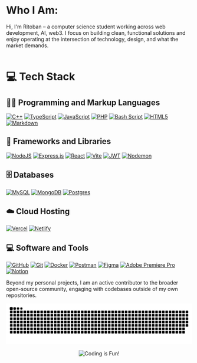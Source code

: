 # Who I Am:
Hi, I'm Ritoban – a computer science student working across web development, AI, web3. I focus on building clean, functional solutions and enjoy operating at the intersection of technology, design, and what the market demands.<br><br>

# 💻 Tech Stack

## 👨‍💻 Programming and Markup Languages
<p>
    <a href="#"><img alt="C++" src="https://img.shields.io/badge/c++-%2300599C.svg?style=flat-square&logo=c%2B%2B&logoColor=white"></a>
    <a href="#"><img alt="TypeScript" src="https://img.shields.io/badge/typescript-%23007ACC.svg?style=flat-square&logo=typescript&logoColor=white"></a>
    <a href="#"><img alt="JavaScript" src="https://img.shields.io/badge/javascript-%23323330.svg?style=flat-square&logo=javascript&logoColor=%23F7DF1E"></a>
    <a href="#"><img alt="PHP" src="https://img.shields.io/badge/php-%23777BB4.svg?style=flat-square&logo=php&logoColor=white"></a>
    <a href="#"><img alt="Bash Script" src="https://img.shields.io/badge/bash_script-%23121011.svg?style=flat-square&logo=gnu-bash&logoColor=white"></a>
    <a href="#"><img alt="HTML5" src="https://img.shields.io/badge/html5-%23E34F26.svg?style=flat-square&logo=html5&logoColor=white"></a>
    <a href="#"><img alt="Markdown" src="https://img.shields.io/badge/markdown-%23000000.svg?style=flat-square&logo=markdown&logoColor=white"></a>
</p>

## 🧰 Frameworks and Libraries
<p>
    <a href="#"><img alt="NodeJS" src="https://img.shields.io/badge/node.js-6DA55F?style=flat-square&logo=node.js&logoColor=white"></a>
    <a href="#"><img alt="Express.js" src="https://img.shields.io/badge/express.js-%23404d59.svg?style=flat-square&logo=express&logoColor=%2361DAFB"></a>
    <a href="#"><img alt="React" src="https://img.shields.io/badge/react-%2320232a.svg?style=flat-square&logo=react&logoColor=%2361DAFB"></a>
    <a href="#"><img alt="Vite" src="https://img.shields.io/badge/vite-%23646CFF.svg?style=flat-square&logo=vite&logoColor=white"></a>
    <a href="#"><img alt="JWT" src="https://img.shields.io/badge/JWT-black?style=flat-square&logo=JSON%20web%20tokens"></a>
    <a href="#"><img alt="Nodemon" src="https://img.shields.io/badge/NODEMON-%23323330.svg?style=flat-square&logo=nodemon&logoColor=%BBDEAD"></a>
</p>

## 🗄️ Databases
<p>
    <a href="#"><img alt="MySQL" src="https://img.shields.io/badge/mysql-4479A1.svg?style=flat-square&logo=mysql&logoColor=white"></a>
    <a href="#"><img alt="MongoDB" src="https://img.shields.io/badge/MongoDB-%234ea94b.svg?style=flat-square&logo=mongodb&logoColor=white"></a>
    <a href="#"><img alt="Postgres" src="https://img.shields.io/badge/postgres-%23316192.svg?style=flat-square&logo=postgresql&logoColor=white"></a>
</p>

## ☁️ Cloud Hosting
<p>
    <a href="#"><img alt="Vercel" src="https://img.shields.io/badge/vercel-%23000000.svg?style=flat-square&logo=vercel&logoColor=white"></a>
    <a href="#"><img alt="Netlify" src="https://img.shields.io/badge/netlify-%23000000.svg?style=flat-square&logo=netlify&logoColor=#00C7B7"></a>
</p>

## 💻 Software and Tools
<p>
    <a href="#"><img alt="GitHub" src="https://img.shields.io/badge/github-%23121011.svg?style=flat-square&logo=github&logoColor=white"></a>
    <a href="#"><img alt="Git" src="https://img.shields.io/badge/git-%23F05033.svg?style=flat-square&logo=git&logoColor=white"></a>
    <a href="#"><img alt="Docker" src="https://img.shields.io/badge/docker-%230db7ed.svg?style=flat-square&logo=docker&logoColor=white"></a>
    <a href="#"><img alt="Postman" src="https://img.shields.io/badge/Postman-FF6C37?style=flat-square&logo=postman&logoColor=white"></a>
    <a href="#"><img alt="Figma" src="https://img.shields.io/badge/figma-%23F24E1E.svg?style=flat-square&logo=figma&logoColor=white"></a>
    <a href="#"><img alt="Adobe Premiere Pro" src="https://img.shields.io/badge/Adobe%20Premiere%20Pro-9999FF.svg?style=flat-square&logo=Adobe%20Premiere%20Pro&logoColor=white"></a>
    <a href="#"><img alt="Notion" src="https://img.shields.io/badge/Notion-%23000000.svg?style=flat-square&logo=notion&logoColor=white"></a>
</p>

Beyond my personal projects, I am an active contributor to the broader open-source community, engaging with codebases outside of my own repositories.

<picture>
  <source media="(prefers-color-scheme: dark)" srcset="https://raw.githubusercontent.com/ritoban23/ritoban23/output/github-snake-dark.svg" />
  <source media="(prefers-color-scheme: light)" srcset="https://raw.githubusercontent.com/riotban23/ritoban23/output/github-snake.svg" />
  <img alt="github-snake" src="https://raw.githubusercontent.com/ritoban23/ritoban23/output/github-snake.svg" />
</picture>

<p align="center">
  <img src="https://media3.giphy.com/media/v1.Y2lkPTc5MGI3NjExb3o4eDgydWttZHBrbHpyZGloN25uMTJybWQ3d3Bvb3d4NHIzcjBmbiZlcD12MV9pbnRlcm5hbF9naWZfYnlfaWQmY3Q9Zw/JqmupuTVZYaQX5s094/giphy.gif" width="300" alt="Coding is Fun!" />
</p>



<!-- Proudly created with GPRM ( https://gprm.itsvg.in ) -->



